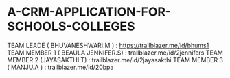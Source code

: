 # A-CRM-APPLICATION-FOR-SCHOOLS-COLLEGES
TEAM LEADE ( BHUVANESHWARI.M )      :     https://trailblazer.me/id/bhums1
TEAM MEMBER 1  ( BEAULA JENNIFER.S) :    trailblazer.me/id/2jennifers
TEAM MEMBER 2  (JAYASAKTHI.T)       :    trailblazer.me/id/2jayasakthi
TEAM MEMBER 3 ( MANJU.A )           :    trailblazer.me/id/20bpa
